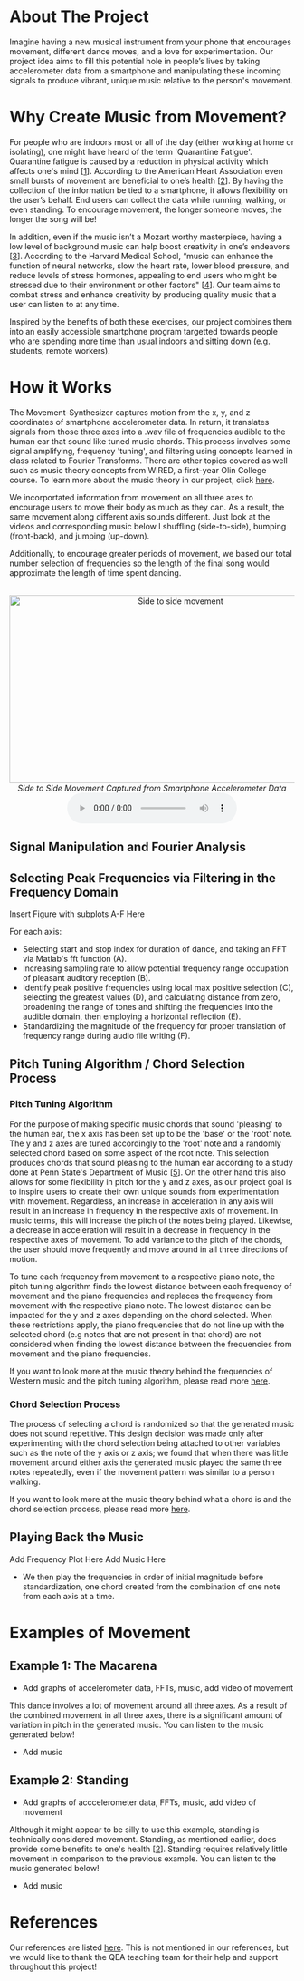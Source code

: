# About The Project

Imagine having a new musical instrument from your phone that encourages movement, different dance moves, and a love for experimentation. Our project idea aims to fill this potential hole in people’s lives by taking accelerometer data from a smartphone and manipulating these incoming signals to produce vibrant, unique music relative to the person's movement.

# Why Create Music from Movement?

For people who are indoors most or all of the day (either working at home or isolating), one might have heard of the term 'Quarantine Fatigue'. Quarantine fatigue is caused by a reduction in physical activity which affects one's mind \[[1](/Movement-Synthesizer/references)\]. According to the American Heart Association even small bursts of movement are beneficial to one’s health \[[2](/Movement-Synthesizer/references)\]. By having the collection of the information be tied to a smartphone, it allows flexibility on the user’s behalf. End users can collect the data while running, walking, or even standing. To encourage movement, the longer someone moves, the longer the song will be!

In addition, even if the music isn’t a Mozart worthy masterpiece, having a low level of background music can help boost creativity in one’s endeavors \[[3](/Movement-Synthesizer/references)\]. According to the Harvard Medical School, “music can enhance the function of neural networks, slow the heart rate, lower blood pressure, and reduce levels of stress hormones, appealing to end users who might be stressed due to their environment or other factors" \[[4](/Movement-Synthesizer/references)\]. Our team aims to combat stress and enhance creativity by producing quality music that a user can listen to at any time.

Inspired by the benefits of both these exercises, our project combines them into an easily accessible smartphone program targetted towards people who are spending more time than usual indoors and sitting down (e.g. students, remote workers).

# How it Works

The Movement-Synthesizer captures motion from the x, y, and z coordinates of smartphone accelerometer data. In return, it translates signals from those three axes into a .wav file of frequencies audible to the human ear that sound like tuned music chords. This process involves some signal amplifying, frequency 'tuning', and filtering using concepts learned in class related to Fourier Transforms. There are other topics covered as well such as music theory concepts from WIRED, a first-year Olin College course. To learn more about the music theory in our project, click [here](https://caitlincoffey.github.io/Movement-Synthesizer/musictheory).

We incorportated information from movement on all three axes to encourage users to move their body as much as they can. As a result, the same movement along different axis sounds different. Just look at the videos and corresponding music below l shuffling (side-to-side), bumping (front-back), and jumping (up-down).

Additionally, to encourage greater periods of movement, we based our total number selection of frequencies so the length of the final song would approximate the length of time spent dancing.

<br>
<center><img src="https://caitlincoffey.github.io/Movement-Synthesizer/media/x-axissidetoside.gif" alt="Side to side movement" height="332" width="589">
<br>
<i>Side to Side Movement Captured from Smartphone Accelerometer Data</i>

<br>
<audio controls>
  
<source src="https://caitlincoffey.github.io/Movement-Synthesizer/audio/side_to_side_all.mp3" type="audio/mpeg">Oh no! Your browser does not support the <code>audio</code> code element! </audio> 
<br>

<i>Music Generated from Side to Side Movement</i>

<br>
---
<br>

<img src="https://caitlincoffey.github.io/Movement-Synthesizer/media/y-axisupdown.gif" alt="Up and down movement" height="332" width="589">
<br>
<i>Up and Down Movement Captured from Smartphone Accelerometer Data</i>

<br>
<audio controls> 
  
<source src="https://caitlincoffey.github.io/Movement-Synthesizer/audio/up_down_all.mp3" type="audio/mpeg"></audio> 
<br>

<i>Music Generated from Side to Side Movement</i>

<br>
---
<br>

<img src="https://caitlincoffey.github.io/Movement-Synthesizer/media/z-axisfrontback.gif" alt="Front to back movement" height="332" width="589">

<br>
<i>Front and Back Movement Captured from Smartphone Accelerometer Data</i>

<br>
<audio controls> 
  
<source src="https://caitlincoffey.github.io/Movement-Synthesizer/audio/front_back_all.mp3" type="audio/mpeg"></audio>
<br>

<i>Music Generated from Side to Side Movement</i>

<br>
</center>


## Signal Manipulation and Fourier Analysis

## Selecting Peak Frequencies via Filtering in the Frequency Domain

Insert Figure with subplots A-F Here

For each axis:
-	Selecting start and stop index for duration of dance, and taking an FFT via Matlab's fft function (A). 
-	Increasing sampling rate to allow potential frequency range occupation of pleasant auditory reception (B).
-	Identify peak positive frequencies using local max positive selection (C), selecting the greatest values (D), and calculating distance from zero, broadening the range of tones and shifting the frequencies into the audible domain, then employing a horizontal reflection (E). 
-	Standardizing the magnitude of the frequency for proper translation of frequency range during audio file writing (F). 


## Pitch Tuning Algorithm / Chord Selection Process

### Pitch Tuning Algorithm

For the purpose of making specific music chords that sound 'pleasing' to the human ear, the x axis has been set up to be the 'base' or the 'root' note. The y and z axes are tuned accordingly to the 'root' note and a randomly selected chord based on some aspect of the root note. This selection produces chords that sound pleasing to the human ear according to a study done at Penn State's Department of Music \[[5](https://sites.psu.edu/siowfa15/2015/09/16/what-makes-chords-sound-good/)\]. On the other hand this also allows for some flexibility in pitch for the y and z axes, as our project goal is to inspire users to create their own unique sounds from experimentation with movement. Regardless, an increase in acceleration in any axis will result in an increase in frequency in the respective axis of movement. In music terms, this will increase the pitch of the notes being played. Likewise, a decrease in acceleration will result in a decrease in frequency in the respective axes of movement. To add variance to the pitch of the chords, the user should move frequently and move around in all three directions of motion.

To tune each frequency from movement to a respective piano note, the pitch tuning algorithm finds the lowest distance between each frequency of movement and the piano frequencies and replaces the frequency from movement with the respective piano note. The lowest distance can be impacted for the y and z axes depending on the chord selected. When these restrictions apply, the piano frequencies that do not line up with the selected chord (e.g notes that are not present in that chord) are not considered when finding the lowest distance between the frequencies from movement and the piano frequencies. 

If you want to look more at the music theory behind the frequencies of Western music and the pitch tuning algorithm, please read more [here](https://caitlincoffey.github.io/Movement-Synthesizer/musictheory).

### Chord Selection Process

The process of selecting a chord is randomized so that the generated music does not sound repetitive. This design decision was made only after experimenting with the chord selection being attached to other variables such as the note of the y axis or z axis; we found that when there was little movement around either axis the generated music played the same three notes repeatedly, even if the movement pattern was similar to a person walking.

If you want to look more at the music theory behind what a chord is and the chord selection process, please read more [here](https://caitlincoffey.github.io/Movement-Synthesizer/musictheory).


## Playing Back the Music 

Add Frequency Plot Here
Add Music Here
-  We then play the frequencies in order of initial magnitude before standardization, one chord created from the combination of one note from each axis at a time.




# Examples of Movement

## Example 1: The Macarena 

- Add graphs of accelerometer data, FFTs, music, add video of movement

This dance involves a lot of movement around all three axes. As a result of the combined movement in all three axes, there is a significant amount of variation in pitch in the generated music. You can listen to the music generated below!

- Add music

## Example 2: Standing

- Add graphs of acccelerometer data, FFTs, music, add video of movement

Although it might appear to be silly to use this example, standing is technically considered movement. Standing, as mentioned earlier, does provide some benefits to one's health \[[2](/Movement-Synthesizer/references)\]. Standing requires relatively little movement in comparison to the previous example. You can listen to the music generated below!

- Add music

# References
Our references are listed [here](https://caitlincoffey.github.io/Movement-Synthesizer/references). This is not mentioned in our references, but we would like to thank the QEA teaching team for their help and support throughout this project!

<!--- Thoughts from the lecture:
- Do MLA citations and have perhaps a separate references page. 
- [1] inline citations, whenever you're taking information from a reference you should use it. Note that inline citations should be at the end of the sentence, like this [1].
- How to make equations: [stackoverflow](https://stackoverflow.com/questions/26275645/how-to-support-latex-in-github-pages)
- For graphs, choose distinguishing colors, different line thicknesses.
- https://docs.google.com/presentation/d/1ZrCd_3JE7x1tYL_IcSek4cTsEc63TjfPzzRDT7T8hRs/edit#slide=id.gb06d338265_0_42
Value Creation
The proof-of-concept supports a specific user group(s) in clearly defined ways. The connection between the proof-of-concept and the user group is clear, and based on existing research and/or a strong understanding of particular areas of opportunity.
This criterion is linked to a Learning Outcome Motion Model
Your motion model should demonstrated a clear understanding of the dynamics of your motion, the degrees of freedom and their time derivatives, and the important frequencies. You should explain how your model informed your data collection, and what, if any, modifications were made to the model following experimentation.
This criterion is linked to a Learning Outcome Proof-of-Concept
The proof-of-concept should include a selection of sensors that are appropriate for the specific application. The experiment(s) should demonstrate some aspect of how the product would work in reality. Next steps for the proof-of-concept (e.g. additional experiments, changes to the design) should be well articulated.
This criterion is linked to a Learning Outcome Algorithm Development
The algorithm(s) for data analysis should demonstrate a clear understanding of Fourier analysis, frequency and time domains, and motion model dynamics. The project website should clearly explain the application of the algorithm to the experimental data through the use of appropriate equations and graphics.
This criterion is linked to a Learning Outcome Overall Presentation and Delivery of Information
The website is professional and well-organized. The information is clear, easy to understand, and appropriate for the intended audience.
--->
